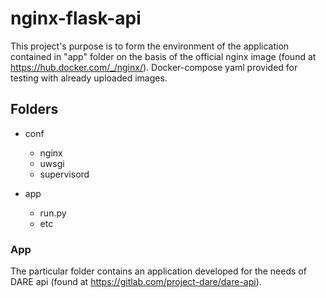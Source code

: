 # nginx-flask-api

This project's purpose is to form the environment of the application contained in "app" folder on the basis of the official nginx image (found at https://hub.docker.com/_/nginx/).
Docker-compose yaml provided for testing with already uploaded images.

## Folders

* conf
    * nginx 
    * uwsgi 
    * supervisord 
    
* app
    * run.py
    * etc

### App

The particular folder contains an application developed for the needs of DARE api (found at https://gitlab.com/project-dare/dare-api).

